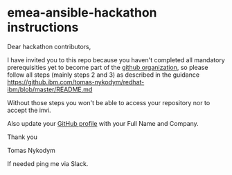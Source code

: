 # emea-ansible-hackathon instructions


Dear hackathon contributors, 

I have invited you to this repo because you haven't completed all mandatory prerequisities yet to become part of the [github organization](https://github.com/rh-ibm-synergy), so please follow all steps (mainly steps 2 and 3) as described in the guidance https://github.ibm.com/tomas-nykodym/redhat-ibm/blob/master/README.md

Without those steps you won't be able to access your repository nor to accept the invi.

Also update your [GitHub profile](https://github.com/settings/profile) with your Full Name and Company.

Thank you

Tomas Nykodym

If needed ping me via Slack.
